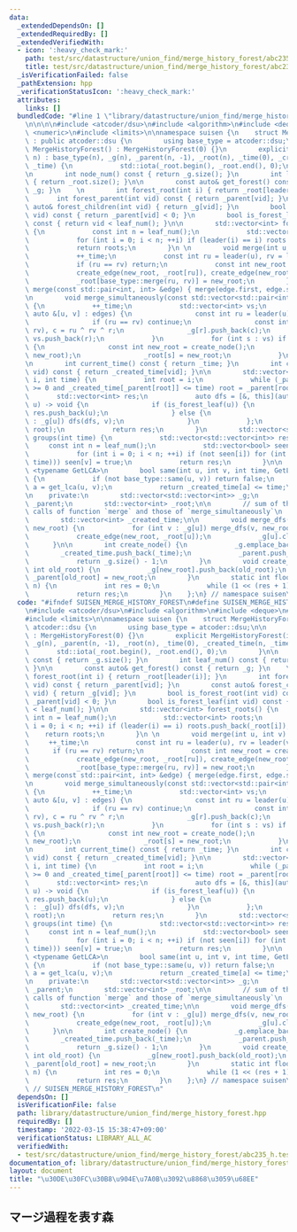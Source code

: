 ```yaml
---
data:
  _extendedDependsOn: []
  _extendedRequiredBy: []
  _extendedVerifiedWith:
  - icon: ':heavy_check_mark:'
    path: test/src/datastructure/union_find/merge_history_forest/abc235_h.test.cpp
    title: test/src/datastructure/union_find/merge_history_forest/abc235_h.test.cpp
  _isVerificationFailed: false
  _pathExtension: hpp
  _verificationStatusIcon: ':heavy_check_mark:'
  attributes:
    links: []
  bundledCode: "#line 1 \"library/datastructure/union_find/merge_history_forest.hpp\"\
    \n\n\n\n#include <atcoder/dsu>\n#include <algorithm>\n#include <deque>\n#include\
    \ <numeric>\n#include <limits>\n\nnamespace suisen {\n    struct MergeHistoryForest\
    \ : public atcoder::dsu {\n        using base_type = atcoder::dsu;\n\n       \
    \ MergeHistoryForest() : MergeHistoryForest(0) {}\n        explicit MergeHistoryForest(int\
    \ n) : base_type(n), _g(n), _parent(n, -1), _root(n), _time(0), _created_time(n,\
    \ _time) {\n            std::iota(_root.begin(), _root.end(), 0);\n        }\n\
    \n        int node_num() const { return _g.size(); }\n        int leaf_num() const\
    \ { return _root.size(); }\n\n        const auto& get_forest() const { return\
    \ _g; }\n    \n        int forest_root(int i) { return _root[leader(i)]; }\n \
    \       int forest_parent(int vid) const { return _parent[vid]; }\n        const\
    \ auto& forest_children(int vid) { return _g[vid]; }\n        bool is_forest_root(int\
    \ vid) const { return _parent[vid] < 0; }\n        bool is_forest_leaf(int vid)\
    \ const { return vid < leaf_num(); }\n\n        std::vector<int> forest_roots()\
    \ {\n            const int n = leaf_num();\n            std::vector<int> roots;\n\
    \            for (int i = 0; i < n; ++i) if (leader(i) == i) roots.push_back(_root[i]);\n\
    \            return roots;\n        }\n \n        void merge(int u, int v) {\n\
    \            ++_time;\n            const int ru = leader(u), rv = leader(v);\n\
    \            if (ru == rv) return;\n            const int new_root = create_node();\n\
    \            create_edge(new_root, _root[ru]), create_edge(new_root, _root[rv]);\n\
    \            _root[base_type::merge(ru, rv)] = new_root;\n        }\n        void\
    \ merge(const std::pair<int, int> &edge) { merge(edge.first, edge.second); }\n\
    \n        void merge_simultaneously(const std::vector<std::pair<int, int>> &edges)\
    \ {\n            ++_time;\n            std::vector<int> vs;\n            for (const\
    \ auto &[u, v] : edges) {\n                const int ru = leader(u), rv = leader(v);\n\
    \                if (ru == rv) continue;\n                const int r = base_type::merge(ru,\
    \ rv), c = ru ^ rv ^ r;\n                _g[r].push_back(c);\n               \
    \ vs.push_back(r);\n            }\n            for (int s : vs) if (s == leader(s))\
    \ {\n                const int new_root = create_node();\n                merge_dfs(s,\
    \ new_root);\n                _root[s] = new_root;\n            }\n        }\n\
    \n        int current_time() const { return _time; }\n        int created_time(int\
    \ vid) const { return _created_time[vid]; }\n\n        std::vector<int> group(int\
    \ i, int time) {\n            int root = i;\n            while (_parent[root]\
    \ >= 0 and _created_time[_parent[root]] <= time) root = _parent[root];\n     \
    \       std::vector<int> res;\n            auto dfs = [&, this](auto dfs, int\
    \ u) -> void {\n                if (is_forest_leaf(u)) {\n                   \
    \ res.push_back(u);\n                } else {\n                    for (int v\
    \ : _g[u]) dfs(dfs, v);\n                }\n            };\n            dfs(dfs,\
    \ root);\n            return res;\n        }\n        std::vector<std::vector<int>>\
    \ groups(int time) {\n            std::vector<std::vector<int>> res;\n       \
    \     const int n = leaf_num();\n            std::vector<bool> seen(n, false);\n\
    \            for (int i = 0; i < n; ++i) if (not seen[i]) for (int v : res.emplace_back(group(i,\
    \ time))) seen[v] = true;\n            return res;\n        }\n\n        template\
    \ <typename GetLCA>\n        bool same(int u, int v, int time, GetLCA&& get_lca)\
    \ {\n            if (not base_type::same(u, v)) return false;\n            int\
    \ a = get_lca(u, v);\n            return _created_time[a] <= time;\n        }\n\
    \n    private:\n        std::vector<std::vector<int>> _g;\n        std::vector<int>\
    \ _parent;\n        std::vector<int> _root;\n\n        // sum of the number of\
    \ calls of function `merge` and those of `merge_simultaneously`\n        int _time;\n\
    \        std::vector<int> _created_time;\n\n        void merge_dfs(int u, int\
    \ new_root) {\n            for (int v : _g[u]) merge_dfs(v, new_root), _g[v].shrink_to_fit();\n\
    \            create_edge(new_root, _root[u]);\n            _g[u].clear();\n  \
    \      }\n\n        int create_node() {\n            _g.emplace_back();\n    \
    \        _created_time.push_back(_time);\n            _parent.push_back(-1);\n\
    \            return _g.size() - 1;\n        }\n        void create_edge(int new_root,\
    \ int old_root) {\n            _g[new_root].push_back(old_root);\n           \
    \ _parent[old_root] = new_root;\n        }\n        static int floor_log2(int\
    \ n) {\n            int res = 0;\n            while (1 << (res + 1) <= n) ++res;\n\
    \            return res;\n        }\n    };\n} // namespace suisen\n\n\n\n"
  code: "#ifndef SUISEN_MERGE_HISTORY_FOREST\n#define SUISEN_MERGE_HISTORY_FOREST\n\
    \n#include <atcoder/dsu>\n#include <algorithm>\n#include <deque>\n#include <numeric>\n\
    #include <limits>\n\nnamespace suisen {\n    struct MergeHistoryForest : public\
    \ atcoder::dsu {\n        using base_type = atcoder::dsu;\n\n        MergeHistoryForest()\
    \ : MergeHistoryForest(0) {}\n        explicit MergeHistoryForest(int n) : base_type(n),\
    \ _g(n), _parent(n, -1), _root(n), _time(0), _created_time(n, _time) {\n     \
    \       std::iota(_root.begin(), _root.end(), 0);\n        }\n\n        int node_num()\
    \ const { return _g.size(); }\n        int leaf_num() const { return _root.size();\
    \ }\n\n        const auto& get_forest() const { return _g; }\n    \n        int\
    \ forest_root(int i) { return _root[leader(i)]; }\n        int forest_parent(int\
    \ vid) const { return _parent[vid]; }\n        const auto& forest_children(int\
    \ vid) { return _g[vid]; }\n        bool is_forest_root(int vid) const { return\
    \ _parent[vid] < 0; }\n        bool is_forest_leaf(int vid) const { return vid\
    \ < leaf_num(); }\n\n        std::vector<int> forest_roots() {\n            const\
    \ int n = leaf_num();\n            std::vector<int> roots;\n            for (int\
    \ i = 0; i < n; ++i) if (leader(i) == i) roots.push_back(_root[i]);\n        \
    \    return roots;\n        }\n \n        void merge(int u, int v) {\n       \
    \     ++_time;\n            const int ru = leader(u), rv = leader(v);\n      \
    \      if (ru == rv) return;\n            const int new_root = create_node();\n\
    \            create_edge(new_root, _root[ru]), create_edge(new_root, _root[rv]);\n\
    \            _root[base_type::merge(ru, rv)] = new_root;\n        }\n        void\
    \ merge(const std::pair<int, int> &edge) { merge(edge.first, edge.second); }\n\
    \n        void merge_simultaneously(const std::vector<std::pair<int, int>> &edges)\
    \ {\n            ++_time;\n            std::vector<int> vs;\n            for (const\
    \ auto &[u, v] : edges) {\n                const int ru = leader(u), rv = leader(v);\n\
    \                if (ru == rv) continue;\n                const int r = base_type::merge(ru,\
    \ rv), c = ru ^ rv ^ r;\n                _g[r].push_back(c);\n               \
    \ vs.push_back(r);\n            }\n            for (int s : vs) if (s == leader(s))\
    \ {\n                const int new_root = create_node();\n                merge_dfs(s,\
    \ new_root);\n                _root[s] = new_root;\n            }\n        }\n\
    \n        int current_time() const { return _time; }\n        int created_time(int\
    \ vid) const { return _created_time[vid]; }\n\n        std::vector<int> group(int\
    \ i, int time) {\n            int root = i;\n            while (_parent[root]\
    \ >= 0 and _created_time[_parent[root]] <= time) root = _parent[root];\n     \
    \       std::vector<int> res;\n            auto dfs = [&, this](auto dfs, int\
    \ u) -> void {\n                if (is_forest_leaf(u)) {\n                   \
    \ res.push_back(u);\n                } else {\n                    for (int v\
    \ : _g[u]) dfs(dfs, v);\n                }\n            };\n            dfs(dfs,\
    \ root);\n            return res;\n        }\n        std::vector<std::vector<int>>\
    \ groups(int time) {\n            std::vector<std::vector<int>> res;\n       \
    \     const int n = leaf_num();\n            std::vector<bool> seen(n, false);\n\
    \            for (int i = 0; i < n; ++i) if (not seen[i]) for (int v : res.emplace_back(group(i,\
    \ time))) seen[v] = true;\n            return res;\n        }\n\n        template\
    \ <typename GetLCA>\n        bool same(int u, int v, int time, GetLCA&& get_lca)\
    \ {\n            if (not base_type::same(u, v)) return false;\n            int\
    \ a = get_lca(u, v);\n            return _created_time[a] <= time;\n        }\n\
    \n    private:\n        std::vector<std::vector<int>> _g;\n        std::vector<int>\
    \ _parent;\n        std::vector<int> _root;\n\n        // sum of the number of\
    \ calls of function `merge` and those of `merge_simultaneously`\n        int _time;\n\
    \        std::vector<int> _created_time;\n\n        void merge_dfs(int u, int\
    \ new_root) {\n            for (int v : _g[u]) merge_dfs(v, new_root), _g[v].shrink_to_fit();\n\
    \            create_edge(new_root, _root[u]);\n            _g[u].clear();\n  \
    \      }\n\n        int create_node() {\n            _g.emplace_back();\n    \
    \        _created_time.push_back(_time);\n            _parent.push_back(-1);\n\
    \            return _g.size() - 1;\n        }\n        void create_edge(int new_root,\
    \ int old_root) {\n            _g[new_root].push_back(old_root);\n           \
    \ _parent[old_root] = new_root;\n        }\n        static int floor_log2(int\
    \ n) {\n            int res = 0;\n            while (1 << (res + 1) <= n) ++res;\n\
    \            return res;\n        }\n    };\n} // namespace suisen\n\n\n#endif\
    \ // SUISEN_MERGE_HISTORY_FOREST\n"
  dependsOn: []
  isVerificationFile: false
  path: library/datastructure/union_find/merge_history_forest.hpp
  requiredBy: []
  timestamp: '2022-03-15 15:38:47+09:00'
  verificationStatus: LIBRARY_ALL_AC
  verifiedWith:
  - test/src/datastructure/union_find/merge_history_forest/abc235_h.test.cpp
documentation_of: library/datastructure/union_find/merge_history_forest.hpp
layout: document
title: "\u30DE\u30FC\u30B8\u904E\u7A0B\u3092\u8868\u3059\u68EE"
---
```

## マージ過程を表す森
